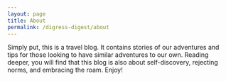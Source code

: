 ```yaml
---
layout: page
title: About
permalink: /digress-digest/about
---
```


Simply put, this is a travel blog. It contains stories of our adventures
and tips for those looking to have similar adventures to our own. Reading
deeper, you will find that this blog is also about self-discovery,
rejecting norms, and embracing the roam. Enjoy!
